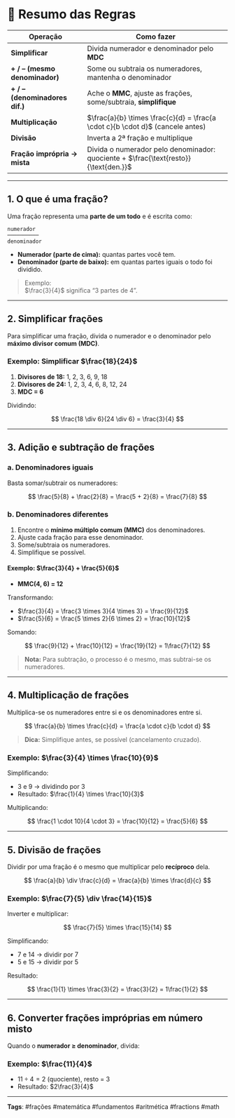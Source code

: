 # 🧠 Resumo das Regras

| Operação                       | Como fazer                                                                          |
| ------------------------------ | ----------------------------------------------------------------------------------- |
| **Simplificar**                | Divida numerador e denominador pelo **MDC**                                         |
| **+ / – (mesmo denominador)**  | Some ou subtraia os numeradores, mantenha o denominador                             |
| **+ / – (denominadores dif.)** | Ache o **MMC**, ajuste as frações, some/subtraia, **simplifique**                   |
| **Multiplicação**              | $\frac{a}{b} \times \frac{c}{d} = \frac{a \cdot c}{b \cdot d}$ (cancele antes)      |
| **Divisão**                    | Inverta a 2ª fração e multiplique                                                   |
| **Fração imprópria → mista**   | Divida o numerador pelo denominador: quociente + $\frac{\text{resto}}{\text{den.}}$ |

---

## 1. O que é uma fração?

Uma fração representa uma **parte de um todo** e é escrita como:

```
numerador
──────────
denominador
```

- **Numerador (parte de cima):** quantas partes você tem.
- **Denominador (parte de baixo):** em quantas partes iguais o todo foi dividido.

> Exemplo:  
> $\frac{3}{4}$ significa “3 partes de 4”.

---

## 2. Simplificar frações

Para simplificar uma fração, divida o numerador e o denominador pelo **máximo divisor comum (MDC)**.

### Exemplo: Simplificar $\frac{18}{24}$

1. **Divisores de 18:** 1, 2, 3, 6, 9, 18  
2. **Divisores de 24:** 1, 2, 3, 4, 6, 8, 12, 24  
3. **MDC = 6**

Dividindo:

$$
\frac{18 \div 6}{24 \div 6} = \frac{3}{4}
$$

---

## 3. Adição e subtração de frações

### a. Denominadores iguais

Basta somar/subtrair os numeradores:

$$
\frac{5}{8} + \frac{2}{8} = \frac{5 + 2}{8} = \frac{7}{8}
$$

### b. Denominadores diferentes

1. Encontre o **mínimo múltiplo comum (MMC)** dos denominadores.  
2. Ajuste cada fração para esse denominador.  
3. Some/subtraia os numeradores.  
4. Simplifique se possível.

#### Exemplo: $\frac{3}{4} + \frac{5}{6}$

- **MMC(4, 6) = 12**

Transformando:
- $\frac{3}{4} = \frac{3 \times 3}{4 \times 3} = \frac{9}{12}$
- $\frac{5}{6} = \frac{5 \times 2}{6 \times 2} = \frac{10}{12}$

Somando:

$$
\frac{9}{12} + \frac{10}{12} = \frac{19}{12} = 1\frac{7}{12}
$$

> **Nota:** Para subtração, o processo é o mesmo, mas subtrai-se os numeradores.

---

## 4. Multiplicação de frações

Multiplica-se os numeradores entre si e os denominadores entre si.

$$
\frac{a}{b} \times \frac{c}{d} = \frac{a \cdot c}{b \cdot d}
$$

> **Dica:** Simplifique antes, se possível (cancelamento cruzado).

### Exemplo: $\frac{3}{4} \times \frac{10}{9}$

Simplificando:
- 3 e 9 → dividindo por 3
- Resultado: $\frac{1}{4} \times \frac{10}{3}$

Multiplicando:

$$
\frac{1 \cdot 10}{4 \cdot 3} = \frac{10}{12} = \frac{5}{6}
$$

---

## 5. Divisão de frações

Dividir por uma fração é o mesmo que multiplicar pelo **recíproco** dela.

$$
\frac{a}{b} \div \frac{c}{d} = \frac{a}{b} \times \frac{d}{c}
$$

### Exemplo: $\frac{7}{5} \div \frac{14}{15}$

Inverter e multiplicar:

$$
\frac{7}{5} \times \frac{15}{14}
$$

Simplificando:
- 7 e 14 → dividir por 7
- 5 e 15 → dividir por 5

Resultado:

$$
\frac{1}{1} \times \frac{3}{2} = \frac{3}{2} = 1\frac{1}{2}
$$

---

## 6. Converter frações impróprias em número misto

Quando o **numerador ≥ denominador**, divida:

### Exemplo: $\frac{11}{4}$

- $11 \div 4 = 2$ (quociente), resto = 3  
- Resultado: $2\frac{3}{4}$

---


**Tags**: #frações #matemática #fundamentos #aritmética #fractions #math 
